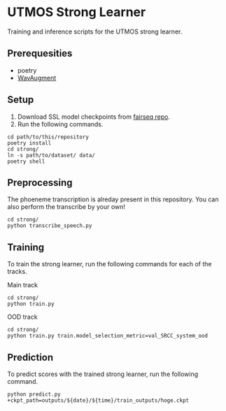 # UTMOS Strong Learner

Training and inference scripts for the UTMOS strong learner.

## Prerequesities

* poetry
* [WavAugment](https://github.com/facebookresearch/WavAugment)

## Setup
1. Download SSL model checkpoints from [fairseq repo](https://github.com/pytorch/fairseq).
1. Run the following commands.
```shell
cd path/to/this/repository
poetry install
cd strong/
ln -s path/to/dataset/ data/
poetry shell
```

## Preprocessing
The phoeneme transcription is alreday present in this repository.
You can also perform the transcribe by your own!
```shell
cd strong/
python transcribe_speech.py
```

## Training

To train the strong learner, run the following commands for each of the tracks.

Main track
```shell
cd strong/
python train.py 
```
OOD track
```shell
cd strong/
python train.py train.model_selection_metric=val_SRCC_system_ood
```

## Prediction 
To predict scores with the trained strong learner, run the following command.
```shell
python predict.py +ckpt_path=outputs/${date}/${time}/train_outputs/hoge.ckpt
```